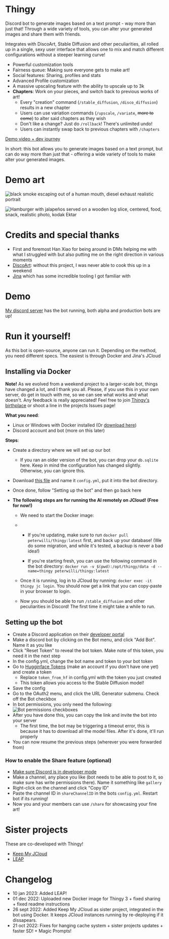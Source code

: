 # Thingy

Discord bot to generate images based on a text prompt - way more than just that! Through a wide variety of tools, you can alter your generated images and share them with friends.

Integrates with DiscoArt, Stable Diffusion and other peculiarities, all rolled up in a single, sexy user interface that allows one to mix and match different configurations without a steeper learning curve!

- Powerful customization tools
- Fairness queue: Making sure everyone gets to make art!
- Social features: Sharing, profiles and stats
- Advanced Profile customization
- A massive upscaling feature with the ability to upscale up to 3k
- **Chapters**: Work on your pieces, and switch back to previous works of art!
  - Every "creation" command (`/stable_diffusion`, `/disco_diffusion`) results in a new chapter
  - Users can use variation commands (`/upscale`, `/variate`, ~~more to come~~) to alter said chapters as they wish
  - Don't like a change? Just do `/rollback`! There's unlimited undo!
  - Users can instantly swap back to previous chapters with `/chapters`
    
[Demo video + dev journey](https://www.youtube.com/watch?v=epLF0OXTp-A)

In short: this bot allows you to generate images based on a text prompt, but can do way more than just that - offering a wide variety of tools to make alter your generated images.

# Demo art

![black smoke escaping out of a human mouth, diesel exhaust realistic portrait](https://cdn.discordapp.com/attachments/1015964690800726158/1047917600161681508/final.jpg)

![Hamburger with jalapeños served on a wooden log slice, centered, food, snack, realistic photo, kodak Ektar](https://cdn.discordapp.com/attachments/1015964690800726158/1047429960056447036/final.png)

# Credits and special thanks

 - First and foremost Han Xiao for being around in DMs helping me with what I struggled with but also putting me on the right direction in various moments
 - [DiscoArt](https://github.com/jina-ai/discoart): without this project, I was never able to cook this up in a weekend
 - [Jina](https://jina.ai) which has some incredible tooling I got familiar with

# Demo

[My discord server](https://discord.gg/j4wQYhhvVd) has the bot running, both alpha and production bots are up!

# Run it yourself!

As this bot is open-source, anyone can run it. Depending on the method, you need different specs. The easiest is through Docker and Jina's JCloud

## Installing via Docker

**Note!** As we evolved from a weekend project to a larger-scale bot, things have changed a lot, and I thank you all. Please, if you use this in your own server, do get in touch with me, so we can see what works and what doesn't. Any feedback is really appreciated! Feel free to join [Thingy's birthplace](https://discord.gg/j4wQYhhvVd) or shoot a line in the projects Issues page!

**What you need**:

 - Linux or Windows with Docker installed (Or [download here](https://docs.docker.com/get-docker/))
 - Discord account and bot (more on this later)

**Steps**:

 - Create a directory where we will set up our bot
    - If you ran an older version of the bot, you can drop your `db.sqlite` here. Keep in mind the configuration has changed slightly. Otherwise, you can ignore this.
 - Download [this file](https://raw.githubusercontent.com/peterwilli/Thingy/main/config.example.yml) and name it `config.yml`, put it into the bot directory. 
 - Once done, follow "Setting up the bot" and then go back here

 - **The following steps are for running the AI remotely on JCloud! (Free for now!)**

    - We need to start the Docker image:
    - 
      - If you're updating, make sure to run `docker pull peterwilli/thingy:latest` first, and back up your database! (We do some migration, and while it's tested, a backup is never a bad idea!)

      - If you're starting fresh, you can use the following command in the bot directory: `docker run -v $(pwd):/opt/thingy/data -d --name=thingy peterwilli/thingy:latest`

    - Once it is running, log in to JCloud by running: `docker exec -it thingy jc login`. You should now get a link that you can copy-paste in your browser to login.

    - Now you should be able to run `/stable_diffusion` and other peculiarities in Discord! The first time it might take a while to run.

## Setting up the bot

- Create a Discord application on their [developer portal](https://discord.com/developers/applications/me)
- Make a discord bot by clicking on the Bot menu, and click "Add Bot". Name it as you like
- Click "Reset Token" to reveal the bot token. Make note of this token, you need it in the next step
- In the config.yml, change the bot name and token to your bot token
- Go to [Hugginface Tokens](https://huggingface.co/settings/tokens) (make an account if you don't have one yet) and create a token
  - Replace `token_from_hf` in config.yml with the token you just created
  - This token allows you access to the Stable Diffusion model!
- Save the config
- Go to the OAuth2 menu, and click the URL Generator submenu. Check off the Bot checkbox
- In bot permissions, you only need the following:
    ![Bot permissions checkboxes](./extras/bot_perms.png)
- After you have done this, you can copy the link and invite the bot into your server
  - The first time, the bot may be triggering a timeout error, this is because it has to download all the model files. After it's done, it'll run properly
- You can now resume the previous steps (wherever you were forwarded from)

### How to enable the Share feature (optional)

- [Make sure Discord is in developer mode](https://www.howtogeek.com/714348/how-to-enable-or-disable-developer-mode-on-discord)
- Make a channel, any place you like (bot needs to be able to post to it, so make sure has write permissions there). Name it something like `gallery`
- Right-click on the channel and click "Copy ID"
- Paste the channel ID in `shareChannelID` in the bots `config.yml`. Restart bot if its running!
- Now you and your members can use `/share` for showcasing your fine art!

# Sister projects

These are co-developed with Thingy!

- [Keep My JCloud](https://github.com/peterwilli/KeepMyJCloud)
- [LEAP](https://github.com/peterwilli/sd-leap-booster)

# Changelog

 - 10 jan 2023: Added LEAP!
 - 01 dec 2022: Uploaded new Docker image for Thingy 3 + fixed sharing + fixed readme instructions
 - 26 sept 2022: Added Keep My JCloud as sister project, integrated in the bot using Docker. It keeps JCloud instances running by re-deploying if it dissapears.
 - 21 oct 2022: Fixes for hanging cache system + sister projects updates + faster SD! + Magic Prompts!
